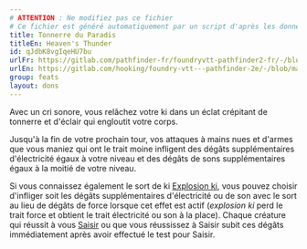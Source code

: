```yaml
---
# ATTENTION : Ne modifiez pas ce fichier
# Ce fichier est généré automatiquement par un script d'après les données du module Foundry VTT officiel et de sa traduction
title: Tonnerre du Paradis
titleEn: Heaven's Thunder
id: qJdbK8vgIqeHU7bu
urlFr: https://gitlab.com/pathfinder-fr/foundryvtt-pathfinder2-fr/-/blob/master/data/feats/qJdbK8vgIqeHU7bu.htm
urlEn: https://gitlab.com/hooking/foundry-vtt---pathfinder-2e/-/blob/master/packs/data/feats.db/heaven-s-thunder.json
group: feats
layout: dons
---
```

Avec un cri sonore, vous relâchez votre ki dans un éclat crépitant de tonnerre et d'éclair qui engloutit votre corps.

Jusqu'à la fin de votre prochain tour, vos attaques à mains nues et d'armes que vous maniez qui ont le trait moine infligent des dégâts supplémentaires d'électricité égaux à votre niveau et des dégâts de sons supplémentaires égaux à la moitié de votre niveau.

Si vous connaissez également le sort de ki [Explosion ki](../spells/explosion-ki.md), vous pouvez choisir d'infliger soit les dégâts supplémentaires d'électricité ou de son avec le sort au lieu de dégâts de force lorsque cet effet est actif (<em>explosion ki</em> perd le trait force et obtient le trait électricité ou son à la place). Chaque créature qui réussit à vous [Saisir](../actions/saisir.md) ou que vous réussissez à Saisir subit ces dégâts immédiatement après avoir effectué le test pour Saisir.


